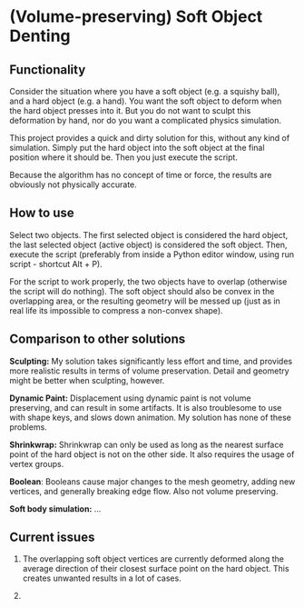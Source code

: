 # (Volume-preserving) Soft Object Denting
## Functionality

Consider the situation where you have a soft object (e.g. a squishy ball), and a hard object (e.g. a hand).
You want the soft object to deform when the hard object presses into it.
But you do not want to sculpt this deformation by hand, nor do you want a complicated physics simulation.

This project provides a quick and dirty solution for this, without any kind of simulation.
Simply put the hard object into the soft object at the final position where it should be.
Then you just execute the script.

Because the algorithm has no concept of time or force, the results are obviously not physically accurate.
## How to use
Select two objects. 
The first selected object is considered the hard object, the last selected object (active object) is considered the soft object.
Then, execute the script (preferably from inside a Python editor window, using run script - shortcut Alt + P).

For the script to work properly, the two objects have to overlap (otherwise the script will do nothing).
The soft object should also be convex in the overlapping area, or the resulting geometry will be messed up (just as in real life its impossible to compress a non-convex shape).
## Comparison to other solutions

**Sculpting:** My solution takes significantly less effort and time, and provides more realistic results in terms of volume preservation.
Detail and geometry might be better when sculpting, however.

**Dynamic Paint:** Displacement using dynamic paint is not volume preserving, and can result in some artifacts. 
It is also troublesome to use with shape keys, and slows down animation.
My solution has none of these problems.

**Shrinkwrap:** Shrinkwrap can only be used as long as the nearest surface point of the hard object is not on the other side.
It also requires the usage of vertex groups.

**Boolean**: Booleans cause major changes to the mesh geometry, adding new vertices, and generally breaking edge flow.
Also not volume preserving.

**Soft body simulation:** ...


## Current issues

1. The overlapping soft object vertices are currently deformed along the average direction of their closest surface point on the hard object.
This creates unwanted results in a lot of cases.

2. 